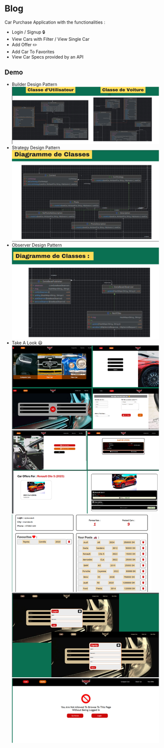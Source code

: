 
# Blog

Car Purchase Application with the functionalities :
- Login / Signup :lock:
- View Cars with Filter / View Single Car
- Add Offer :pencil2:
- Add Car To Favorites
- View Car Specs provided by an API



## Demo
- Builder Design Pattern
![Alt text](/Assets/img1.png)
- Strategy Design Pattern
![Alt text](/Assets/img2.png)
- Observer Design Pattern
![Alt text](/Assets/img3.png)
- Take A Look :smiley:
![Alt text](/Assets/img4.png)
![Alt text](/Assets/img5.png)
![Alt text](/Assets/img6.png)
![Alt text](/Assets/img7.png)
![Alt text](/Assets/img8.png)


